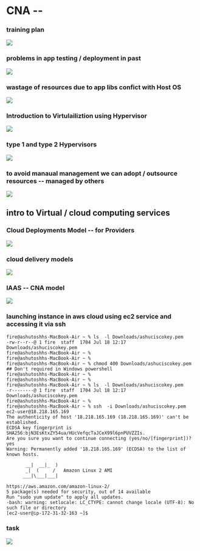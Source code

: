# CNA --

### training plan 

<img src="plan.png">

### problems in app testing / deployment in past 

<img src="probday1.png">

### wastage of resources due to app libs confict with Host OS 

<img src="appconfday1.png">

### Introduction to Virtulailiztion using Hypervisor 

<img src="vmday1.png">

### type 1 and type 2 Hypervisors 

<img src="day1hy.png">

### to avoid manaual management we can adopt / outsource resources -- managed by others 

<img src="cnaday1.png">

## intro to Virtual / cloud computing services 

### Cloud Deployments Model -- for Providers 

<img src="deployday1.png">
 
### cloud delivery models 

<img src="deployday1.png">

### IAAS -- CNA model 

<img src="day1rg.png">

### launching instance in aws cloud using ec2 service and accessing it via ssh 

```
fire@ashutoshhs-MacBook-Air ~ % ls  -l Downloads/ashuciscokey.pem 
-rw-r--r--@ 1 fire  staff  1704 Jul 18 12:17 Downloads/ashuciscokey.pem
fire@ashutoshhs-MacBook-Air ~ % 
fire@ashutoshhs-MacBook-Air ~ % 
fire@ashutoshhs-MacBook-Air ~ % chmod 400 Downloads/ashuciscokey.pem   ## Don't required in Windows powershell 
fire@ashutoshhs-MacBook-Air ~ % 
fire@ashutoshhs-MacBook-Air ~ % 
fire@ashutoshhs-MacBook-Air ~ % ls  -l Downloads/ashuciscokey.pem    
-r--------@ 1 fire  staff  1704 Jul 18 12:17 Downloads/ashuciscokey.pem
fire@ashutoshhs-MacBook-Air ~ % 
fire@ashutoshhs-MacBook-Air ~ % ssh  -i Downloads/ashuciscokey.pem  ec2-user@18.218.165.169 
The authenticity of host '18.218.165.169 (18.218.165.169)' can't be established.
ECDSA key fingerprint is SHA256:bjN3EsKtxZY54ua/HUcVefqcTaJCeX99l6pnPUVZZIs.
Are you sure you want to continue connecting (yes/no/[fingerprint])? yes
Warning: Permanently added '18.218.165.169' (ECDSA) to the list of known hosts.

       __|  __|_  )
       _|  (     /   Amazon Linux 2 AMI
      ___|\___|___|

https://aws.amazon.com/amazon-linux-2/
5 package(s) needed for security, out of 14 available
Run "sudo yum update" to apply all updates.
-bash: warning: setlocale: LC_CTYPE: cannot change locale (UTF-8): No such file or directory
[ec2-user@ip-172-31-32-163 ~]$ 
```

### task 

<img src="day1task1.png">







